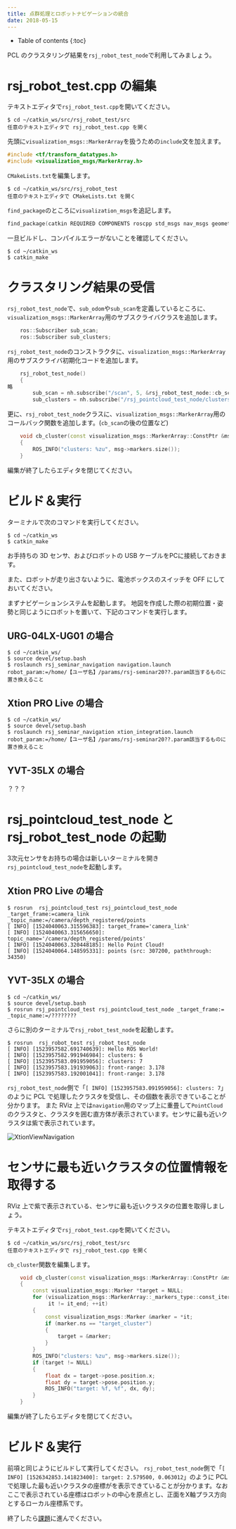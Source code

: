 ```yaml
---
title: 点群処理とロボットナビゲーションの統合
date: 2018-05-15
---
```


- Table of contents
{:toc}

PCL のクラスタリング結果を`rsj_robot_test_node`で利用してみましょう。

# rsj_robot_test.cpp の編集

テキストエディタで`rsj_robot_test.cpp`を開いてください。

```shell
$ cd ~/catkin_ws/src/rsj_robot_test/src
任意のテキストエディタで rsj_robot_test.cpp を開く
```

先頭に`visualization_msgs::MarkerArray`を扱うための`include`文を加えます。

```c++
#include <tf/transform_datatypes.h>
#include <visualization_msgs/MarkerArray.h>
```

`CMakeLists.txt`を編集します。

```shell
$ cd ~/catkin_ws/src/rsj_robot_test
任意のテキストエディタで CMakeLists.txt を開く
```

`find_package`のところに`visualization_msgs`を追記します。

```c++
find_package(catkin REQUIRED COMPONENTS roscpp std_msgs nav_msgs geometry_msgs sensor_msgs tf visualization_msgs)
```

一旦ビルドし、コンパイルエラーがないことを確認してください。

```shell
$ cd ~/catkin_ws
$ catkin_make
```

# クラスタリング結果の受信

`rsj_robot_test_node`で、`sub_odom`や`sub_scan`を定義しているところに、`visualization_msgs::MarkerArray`用のサブスクライバクラスを追加します。

```c++
    ros::Subscriber sub_scan;
    ros::Subscriber sub_clusters;
```

`rsj_robot_test_node`のコンストラクタに、`visualization_msgs::MarkerArray`用のサブスクライバ初期化コードを追加します。

```c++
    rsj_robot_test_node()
    {
略
        sub_scan = nh.subscribe("/scan", 5, &rsj_robot_test_node::cb_scan, this);
        sub_clusters = nh.subscribe("/rsj_pointcloud_test_node/clusters", 5, &rsj_robot_test_node::cb_cluster, this);
```

更に、`rsj_robot_test_node`クラスに、`visualization_msgs::MarkerArray`用のコールバック関数を追加します。(`cb_scan`の後の位置など)

```c++
    void cb_cluster(const visualization_msgs::MarkerArray::ConstPtr &msg)
    {
        ROS_INFO("clusters: %zu", msg->markers.size());
    }
```

編集が終了したらエディタを閉じてください。

# ビルド＆実行

ターミナルで次のコマンドを実行してください。

```
$ cd ~/catkin_ws
$ catkin_make
```

お手持ちの 3D センサ、およびロボットの USB ケーブルをPCに接続しておきます。

また、ロボットが走り出さないように、電池ボックスのスイッチを OFF にしておいてください。

まずナビゲーションシステムを起動します。
地図を作成した際の初期位置・姿勢と同じようにロボットを置いて、下記のコマンドを実行します。

## URG-04LX-UG01 の場合

```shell
$ cd ~/catkin_ws/
$ source devel/setup.bash
$ roslaunch rsj_seminar_navigation navigation.launch robot_param:=/home/【ユーザ名】/params/rsj-seminar20??.param該当するものに置き換えること
```

## Xtion PRO Live の場合

```shell
$ cd ~/catkin_ws/
$ source devel/setup.bash
$ roslaunch rsj_seminar_navigation xtion_integration.launch robot_param:=/home/【ユーザ名】/params/rsj-seminar20??.param該当するものに置き換えること
```

## YVT-35LX の場合
？？？

# rsj_pointcloud_test_node と rsj_robot_test_node の起動

3次元センサをお持ちの場合は新しいターミナルを開き`rsj_pointcloud_test_node`を起動します。

## Xtion PRO Live の場合

```shell
$ rosrun  rsj_pointcloud_test rsj_pointcloud_test_node _target_frame:=camera_link _topic_name:=/camera/depth_registered/points
[ INFO] [1524040063.315596383]: target_frame='camera_link'
[ INFO] [1524040063.315656650]: topic_name='/camera/depth_registered/points'
[ INFO] [1524040063.320448185]: Hello Point Cloud!
[ INFO] [1524040064.148595331]: points (src: 307200, paththrough: 34350)
```

## YVT-35LX の場合

```shell
$ cd ~/catkin_ws/
$ source devel/setup.bash
$ rosrun rsj_pointcloud_test rsj_pointcloud_test_node _target_frame:= _topic_name:=/????????
```

さらに別のターミナルで`rsj_robot_test_node`を起動します。

```shell
$ rosrun  rsj_robot_test rsj_robot_test_node 
[ INFO] [1523957582.691740639]: Hello ROS World!
[ INFO] [1523957582.991946984]: clusters: 6
[ INFO] [1523957583.091959056]: clusters: 7
[ INFO] [1523957583.191939063]: front-range: 3.178
[ INFO] [1523957583.192001041]: front-range: 3.178
```

`rsj_robot_test_node`側で「`[ INFO] [1523957583.091959056]: clusters: 7`」のように PCL で処理したクラスタを受信し、その個数を表示できていることが分かります。
また RViz 上では`navigation`用のマップ上に重畳して`PointCloud`のクラスタと、クラスタを囲む直方体が表示されています。センサに最も近いクラスタは紫で表示されています。

![XtionViewNavigation](images/xtion_view_navigation.png)

# センサに最も近いクラスタの位置情報を取得する

RViz 上で紫で表示されている、センサに最も近いクラスタの位置を取得しましょう。

テキストエディタで`rsj_robot_test.cpp`を開いてください。

```shell
$ cd ~/catkin_ws/src/rsj_robot_test/src
任意のテキストエディタで rsj_robot_test.cpp を開く
```

`cb_cluster`関数を編集します。

```c++
    void cb_cluster(const visualization_msgs::MarkerArray::ConstPtr &msg)
    {
        const visualization_msgs::Marker *target = NULL;
        for (visualization_msgs::MarkerArray::_markers_type::const_iterator it = msg->markers.cbegin(), it_end = msg->markers.cend();
             it != it_end; ++it)
        {
            const visualization_msgs::Marker &marker = *it;
            if (marker.ns == "target_cluster")
            {
                target = &marker;
            }
        }
        ROS_INFO("clusters: %zu", msg->markers.size());
        if (target != NULL)
        {
            float dx = target->pose.position.x;
            float dy = target->pose.position.y;
            ROS_INFO("target: %f, %f", dx, dy);
        }
    }
```

編集が終了したらエディタを閉じてください。

# ビルド＆実行

前項と同じようにビルドして実行してください。
`rsj_robot_test_node`側で「`[ INFO] [1526342853.141823400]: target: 2.579500, 0.063012`」のように PCL で処理した最も近いクラスタの座標がを表示できていることが分かります。なおここで表示されている座標はロボットの中心を原点とし、正面をX軸プラス方向とするローカル座標系です。

終了したら[課題](lesson.html)に進んでください。

